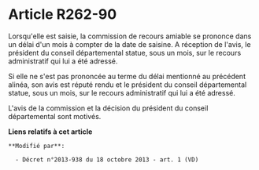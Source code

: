 # Article R262-90

Lorsqu'elle est saisie, la commission de recours amiable se prononce dans un délai d'un mois à compter de la date de saisine.
A réception de l'avis, le président du conseil départemental statue, sous un mois, sur le recours administratif qui lui a été
adressé. 

Si elle ne s'est pas prononcée au terme du délai mentionné au précédent alinéa, son avis est réputé rendu et le président du
conseil départemental statue, sous un mois, sur le recours administratif qui lui a été adressé. 

L'avis de la commission et la décision du président du conseil départemental sont motivés.

**Liens relatifs à cet article**

	**Modifié par**:

	  - Décret n°2013-938 du 18 octobre 2013 - art. 1 (VD)
